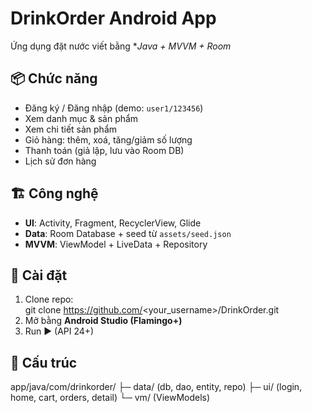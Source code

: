 
# DrinkOrder Android App

Ứng dụng đặt nước viết bằng **Java + MVVM + Room*
## 📦 Chức năng
- Đăng ký / Đăng nhập (demo: `user1/123456`)
- Xem danh mục & sản phẩm
- Xem chi tiết sản phẩm
- Giỏ hàng: thêm, xoá, tăng/giảm số lượng
- Thanh toán (giả lập, lưu vào Room DB)
- Lịch sử đơn hàng

## 🏗️ Công nghệ
- **UI**: Activity, Fragment, RecyclerView, Glide  
- **Data**: Room Database + seed từ `assets/seed.json`  
- **MVVM**: ViewModel + LiveData + Repository

## 🚀 Cài đặt
1. Clone repo:  
   git clone https://github.com/<your_username>/DrinkOrder.git
2. Mở bằng **Android Studio (Flamingo+)**
3. Run ▶️ (API 24+)

## 📂 Cấu trúc
app/java/com/drinkorder/
 ├─ data/ (db, dao, entity, repo)
 ├─ ui/   (login, home, cart, orders, detail)
 └─ vm/   (ViewModels)







